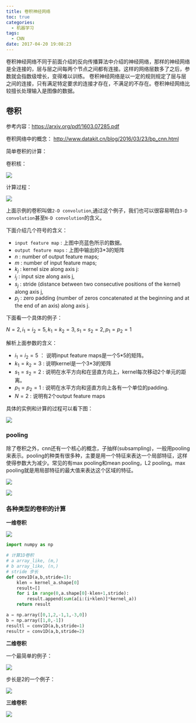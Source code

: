 ```yaml
---
title: 卷积神经网络
toc: true
categories:
  - 机器学习
tags:
  - CNN
date: 2017-04-20 19:08:23
---
```

卷积神经网络不同于前面介绍的反向传播算法中介绍的神经网络，那样的神经网络是全连接的，层与层之间每两个节点之间都有连接。这样的网络层数多了之后，参数就会指数级增长，变得难以训练。 卷积神经网络是以一定的规则规定了层与层之间的连接，只有满足特定要求的连接才存在，不满足的不存在。卷积神经网络比较擅长处理输入是图像的数据。
<!-- more -->

## 卷积

参考内容：https://arxiv.org/pdf/1603.07285.pdf

卷积网络中的概念： http://www.datakit.cn/blog/2016/03/23/bp_cnn.html

简单卷积的计算：

卷积核：

![](2017-04-20_202354.png)

计算过程：

![](2017-04-20_202310.png)

上面示例的卷积叫做`2-D convolution`,通过这个例子，我们也可以很容易明白`3-D convolution`甚至`N-D convolution`的含义。

下面介绍几个符号的含义：

- `input feature map` : 上图中亮蓝色所示的数据。
- `output feature maps` : 上图中输出的3*3的矩阵
- $n$ : number of output feature maps;
- $m$ : number of input feature maps;
- $k_j$ : kernel size along axis j:
- $i_j$ : input size along axis j,
- $s_j$ : stride (distance between two consecutive positions of the kernel) along axis j,
- $p_j$ : zero padding (number of zeros concatenated at the beginning and at the end of an axis) along axis j.

下面看一个具体的例子：

$N = 2, i_1 = i_2 = 5, k_1 = k_2 = 3, s_1 = s_2 = 2,  p_1 = p_2 = 1$

解析上面参数的含义：

- $i_1 = i_2 = 5$ ： 说明input feature maps是一个5*5的矩阵。
- $k_1 = k_2 = 3$ :  说明kernel是一个3*3的矩阵
- $s_1 = s_2 = 2$ :  说明在水平方向和在竖直方向上，kernel每次移动2个单元的距离。
- $p_1 = p_2 = 1$ :  说明在水平方向和竖直方向上各有一个单位的padding.
- $N = 2$ : 说明有2个output feature maps

具体的实例和计算的过程可以看下图：

![](2017-04-20_204237.png)

### pooling

除了卷积之外，cnn还有一个核心的概念，子抽样(subsampling)，一般用pooling来表示。pooling的种类有很多种，主要是用一个特征来表达一个局部特征，这样使得参数大为减少。常见的有max pooling和mean pooling，L2 pooling。max pooling就是用局部特征的最大值来表达这个区域的特征。

![](2017-04-21_092850.png)

![](2017-04-21_092917.png)

### 各种类型的卷积的计算

**一维卷积**

![](2017-04-21_094638.png)

```python
import numpy as np

# 计算1D卷积
# a array_like, (m,)
# b array_like, (n,)
# stride 步长
def conv1D(a,b,stride=1):
    klen = kernel_a.shape[0]
    result=[]
    for i in range(0,a.shape[0]-klen+1,stride):
        result.append(sum(a[i:(i+klen)]*kernel_a))
    return result

a = np.array([0,1,2,-1,1,-3,0])
b = np.array([1,0,-1])
resultl = conv1D(a,b,stride=1)
resultr = conv1D(a,b,stride=2)
```

**二维卷积**

一个最简单的例子：

![](2017-04-21_093356.png)

步长是2的一个例子：

![](2017-04-21_093927.png)

**三维卷积**

![](2017-04-21_094749.png)
